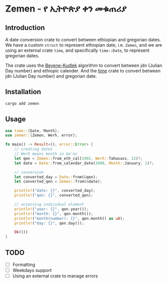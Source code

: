 # Zemen - የ ኢትዮጵያ ቀን መቁጠሪያ

## Introduction

A date conversion crate to convert between ethiopian and gregorian dates. We
have a custom `struct` to represent ethiopian date, i.e. `Zemen`, and we are
using an external crate `time`, and specifically `time::Date`, to represent
gregorian dates.

The crate uses the [Beyene-Kudlek](http://www.geez.org/Calendars/) algorithm to
convert between jdn (Julian Day number) and ethiopic calender. And the
[time](https://github.com/time-rs/time) crate to convert between jdn (Julian
Day number) and gregorian date.

## Installation

```sh
cargo add zemen
```

## Usage

```rust
use time::{Date, Month};
use zemen::{Zemen, Werh, error};

fn main() -> Result<(), error::Error> {
    // creating dates
    // Werh means month in Ge'ez
    let qen = Zemen::from_eth_cal(1992, Werh::Tahasass, 22)?;
    let date = Date::from_calendar_date(2000, Month::January, 1)?;

    // conversion
    let converted_day = Date::from(&qen);
    let converted_qen = Zemen::from(&date);

    println!("date: {}", converted_day);
    println!("qen: {}", converted_qen);

    // accessing individual element
    println!("year: {}", qen.year());
    println!("month: {}", qen.month());
    println!("month(number): {}", qen.month() as u8);
    println!("day: {}", qen.day());

    Ok(())
}
```

## TODO

- [ ] Formatting
- [ ] Weekdays support
- [ ] Using an external crate to manage errors

